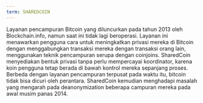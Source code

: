 ```yaml
---
term: SHAREDCOIN
---
```


Layanan pencampuran Bitcoin yang diluncurkan pada tahun 2013 oleh Blockchain.info, namun saat ini tidak lagi beroperasi. Layanan ini menawarkan pengguna cara untuk meningkatkan privasi mereka di Bitcoin dengan menggabungkan transaksi mereka dengan transaksi orang lain, menggunakan teknik pencampuran serupa dengan coinjoins. SharedCoin menyediakan bentuk privasi tanpa perlu mempercayai koordinator, karena koin pengguna tetap berada di bawah kontrol mereka sepanjang proses. Berbeda dengan layanan pencampuran terpusat pada waktu itu, bitcoin tidak bisa dicuri oleh perantara. SharedCoin kemudian menghadapi masalah yang mengarah pada deanonymization beberapa campuran mereka pada awal musim panas 2014.